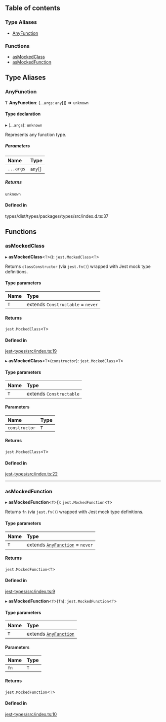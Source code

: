 ## Table of contents

### Type Aliases

- [AnyFunction][1]

### Functions

- [asMockedClass][2]
- [asMockedFunction][3]

## Type Aliases

### AnyFunction

Ƭ **AnyFunction**: (...`args`: `any`\[]) => `unknown`

#### Type declaration

▸ (...`args`): `unknown`

Represents any function type.

##### Parameters

| Name      | Type     |
| :-------- | :------- |
| `...args` | `any`\[] |

##### Returns

`unknown`

#### Defined in

types/dist/types/packages/types/src/index.d.ts:37

## Functions

### asMockedClass

▸ **asMockedClass**<`T`>(): `jest.MockedClass`<`T`>

Returns `classConstructor` (via `jest.fn()`) wrapped with Jest mock type
definitions.

#### Type parameters

| Name | Type                              |
| :--- | :-------------------------------- |
| `T`  | extends `Constructable` = `never` |

#### Returns

`jest.MockedClass`<`T`>

#### Defined in

[jest-types/src/index.ts:19][4]

▸ **asMockedClass**<`T`>(`constructor`): `jest.MockedClass`<`T`>

#### Type parameters

| Name | Type                    |
| :--- | :---------------------- |
| `T`  | extends `Constructable` |

#### Parameters

| Name          | Type |
| :------------ | :--- |
| `constructor` | `T`  |

#### Returns

`jest.MockedClass`<`T`>

#### Defined in

[jest-types/src/index.ts:22][5]

---

### asMockedFunction

▸ **asMockedFunction**<`T`>(): `jest.MockedFunction`<`T`>

Returns `fn` (via `jest.fn()`) wrapped with Jest mock type definitions.

#### Type parameters

| Name | Type                                 |
| :--- | :----------------------------------- |
| `T`  | extends [`AnyFunction`][1] = `never` |

#### Returns

`jest.MockedFunction`<`T`>

#### Defined in

[jest-types/src/index.ts:9][6]

▸ **asMockedFunction**<`T`>(`fn`): `jest.MockedFunction`<`T`>

#### Type parameters

| Name | Type                       |
| :--- | :------------------------- |
| `T`  | extends [`AnyFunction`][1] |

#### Parameters

| Name | Type |
| :--- | :--- |
| `fn` | `T`  |

#### Returns

`jest.MockedFunction`<`T`>

#### Defined in

[jest-types/src/index.ts:10][7]

[1]: README.md#anyfunction
[2]: README.md#asmockedclass
[3]: README.md#asmockedfunction
[4]:
  https://github.com/Xunnamius/typescript-utils/blob/d642ac0/packages/jest-types/src/index.ts#L19
[5]:
  https://github.com/Xunnamius/typescript-utils/blob/d642ac0/packages/jest-types/src/index.ts#L22
[6]:
  https://github.com/Xunnamius/typescript-utils/blob/d642ac0/packages/jest-types/src/index.ts#L9
[7]:
  https://github.com/Xunnamius/typescript-utils/blob/d642ac0/packages/jest-types/src/index.ts#L10
